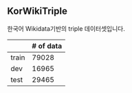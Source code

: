 ## **KorWikiTriple**

한국어 Wikidata기반의 triple 데이터셋입니다.

|  | # of data |
|-------------|-------------|
| train | 79028 |
| dev | 16965 |
| test | 29465 |
